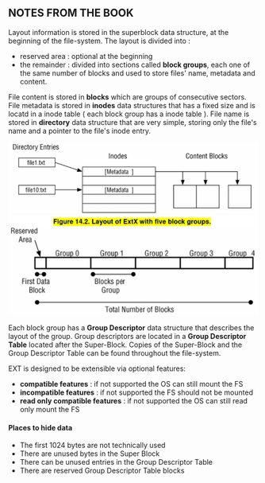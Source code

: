 ## NOTES FROM THE BOOK

Layout information is stored in the superblock data structure, at the beginning of the file-system.
The layout is divided into : 
- reserved area : optional at the beginning
- the remainder : divided into sections called **block groups**, each one of the same number of blocks and used to store files' name, metadata and content.

File content is stored in **blocks** which are groups of consecutive sectors.
File metadata is stored in **inodes** data structures that has a fixed size and is locatd in a inode table ( each block group has a inode table ).
File name is stored in **directory** data structure that are very simple, storing only the file's name and a pointer to the file's inode entry.

![](./assets/EXT_RELATIONSHIP.png)
![](./assets/EXT_LAYOUT.png)

Each block group has a **Group Descriptor** data structure that describes the layout of the group.
Group descriptors are located in a **Group Descriptor Table** located after the Super-Block.
Copies of the Super-Block and the Group Descriptor Table can be found throughout the file-system.

EXT is designed to be extensible via optional features:
- **compatible features** : if not supported the OS can still mount the FS
- **incompatible features** : if not supported the FS should not be mounted
- **read only compatible features** : if not supported the OS can still read only mount the FS 

#### Places to hide data
- The first 1024 bytes are not technically used
- There are unused bytes in the Super Block
- There can be unused entries in the Group Descriptor Table
- There are reserved Group Descriptor Table blocks
